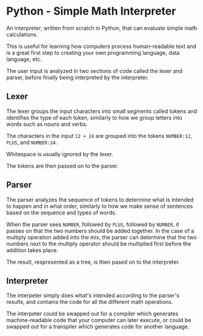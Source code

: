 # Python - Simple Math Interpreter

An interpreter, written from scratch in Python, that can evaluate simple math calculations.

This is useful for learning how computers process human-readable text and is a great first step to creating your own programming language, data language, etc.

The user input is analyzed in two sections of code called the lexer and parser, before finally being interpreted by the interpreter.

## Lexer

The lexer groups the input characters into small segments called tokens and identifies the type of each token, similarly to how we group letters into words such as nouns and verbs.

The characters in the input `12 + 24` are grouped into the tokens `NUMBER:12`, `PLUS`, and `NUMBER:24`.

Whitespace is usually ignored by the lexer.

The tokens are then passed on to the parser.

## Parser

The parser analyzes the sequence of tokens to determine what is intended to happen and in what order, similarly to how we make sense of sentences based on the sequence and types of words.

When the parser sees `NUMBER`, followed by `PLUS`, followed by `NUMBER`, it passes on that the two numbers should be added together. In the case of a multiply operation added into the mix, the parser can determine that the two numbers next to the multiply operator should be multiplied first before the addition takes place.

The result, respresented as a tree, is then pased on to the interpreter.

## Interpreter

The interpeter simply does what's intended according to the parser's results, and contains the code for all the different math operations.

The interpeter could be swapped out for a compiler which generates machine-readable code that your computer can later execute, or could be swapped out for a transpiler which generates code for another language.


